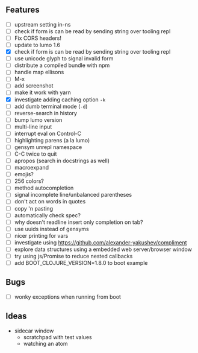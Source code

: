## Features

- [ ] upstream setting in-ns
- [ ] check if form is can be read by sending string over tooling repl
- [ ] Fix CORS headers!
- [ ] update to lumo 1.6
- [x] check if form is can be read by sending string over tooling repl
- [ ] use unicode glyph to signal invalid form
- [ ] distribute a compiled bundle with npm
- [ ] handle map ellisons
- [ ] M-x
- [ ] add screenshot
- [ ] make it work with yarn
- [x] investigate adding caching option `-k`
- [ ] add dumb terminal mode (`-d`)
- [ ] reverse-search in history
- [ ] bump lumo version
- [ ] multi-line input
- [ ] interrupt eval on Control-C
- [ ] highlighting parens (a la lumo)
- [ ] gensym unrepl namespace
- [ ] C-C twice to quit
- [ ] apropos (search in docstrings as well)
- [ ] macroexpand
- [ ] emojis?
- [ ] 256 colors?
- [ ] method autocompletion
- [ ] signal incomplete line/unbalanced parentheses
- [ ] don't act on words in quotes
- [ ] copy 'n pasting
- [ ] automatically check spec?
- [ ] why doesn't readline insert only completion on tab?
- [ ] use uuids instead of gensyms
- [ ] nicer printing for vars
- [ ] investigate using https://github.com/alexander-yakushev/compliment
- [ ] explore data structures using a embedded web server/browser window
- [ ] try using js/Promise to reduce nested callbacks
- [ ] add BOOT_CLOJURE_VERSION=1.8.0 to boot example

## Bugs

- [ ] wonky exceptions when running from boot

## Ideas

- sidecar window
  - scratchpad with test values
  - watching an atom
